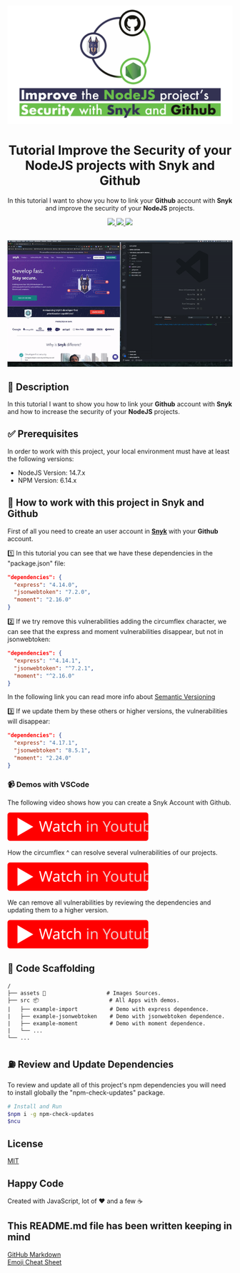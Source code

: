 <p align="center">
  <img src="assets/banner.png" width="600" />
</p>

<h1 align="center">Tutorial Improve the Security of your NodeJS projects with Snyk and Github</h1>

<p align="center">In this tutorial I want to show you how to link your <strong>Github</strong> account with <strong>Snyk</strong> and improve the security of your <strong>NodeJS</strong> projects.</p>

<p align="center">
  <a title="MIT License" href="LICENSE.md">
    <img src="https://img.shields.io/github/license/gridsome/gridsome.svg?style=flat-square&label=License&colorB=6cc24a">
  </a>
  <a title="Twitter: JoseJ_PR" href="https://twitter.com/JoseJ_PR">
    <img src="https://img.shields.io/twitter/url?color=1991DA&label=Twitter%20%40JoseJ_PR&logo=twitter&logoColor=FFFFFF&style=flat-square&url=https%3A%2F%2Ftwitter.com%2FJoseJ_PR">
  </a>  
  <a title="Github: Sponsors" href="https://github.com/sponsors/JoseJPR">
    <img src="https://img.shields.io/twitter/url?color=032f62&label=Github%20Sponsors%20%40JoseJPR&logo=github&logoColor=FFFFFF&style=flat-square&url=https%3A%2F%2Fgithub.com%2Fsponsors%2FJoseJPR">
  </a>
  <br />
  <br />
</p>

<p align="center">
  <img src="assets/video.gif" />
</p>

## 🔖 Description

In this tutorial I want to show you how to link your **Github** account with **Snyk** and how to increase the security of your **NodeJS** projects.

## ✅ Prerequisites

In order to work with this project, your local environment must have at least the following versions:

* NodeJS Version: 14.7.x
* NPM Version: 6.14.x

## 📐 How to work with this project in Snyk and Github

First of all you need to create an user account in **[Snyk](https://app.snyk.io/login)** with your **Github** account.

1️⃣ In this tutorial you can see that we have these dependencies in the "package.json" file:

```json
"dependencies": {
  "express": "4.14.0",
  "jsonwebtoken": "7.2.0",
  "moment": "2.16.0"
}
```

2️⃣ If we try remove this vulnerabilities adding the circumflex character, we can see that the express and moment vulnerabilities disappear, but not in jsonwebtoken:

```json
"dependencies": {
  "express": "^4.14.1",
  "jsonwebtoken": "^7.2.1",
  "moment": "^2.16.0"
}
```

In the following link you can read more info about [Semantic Versioning](https://docs.npmjs.com/about-semantic-versioning)

3️⃣ If we update them by these others or higher versions, the vulnerabilities will disappear:

```json
"dependencies": {
  "express": "4.17.1",
  "jsonwebtoken": "8.5.1",
  "moment": "2.24.0"
}
```

### 📹 Demos with VSCode

The following video shows how you can create a Snyk Account with Github.

[![Video](./assets/youtube.svg)](https://youtu.be/zzPkK29_EGM)

How the circumflex ^ can resolve several vulnerabilities of our projects.

[![Video](./assets/youtube.svg)](https://youtu.be/O-iViujLoQw)

We can remove all vulnerabilities by reviewing the dependencies and updating them to a higher version.

[![Video](./assets/youtube.svg)](https://youtu.be/Vy3uPbH6WX8)

## 📂 Code Scaffolding

```any
/
├── assets 🌈                   # Images Sources.
├── src 📦                      # All Apps with demos.
|   ├── example-import          # Demo with express dependence.
|   ├── example-jsonwebtoken    # Demo with jsonwebtoken dependence.
|   ├── example-moment          # Demo with moment dependence.
|   └── ...
└── ...
```

## ⛽️ Review and Update Dependencies

To review and update all of this project's npm dependencies you will need to install globally the "npm-check-updates" package.

```bash
# Install and Run
$npm i -g npm-check-updates
$ncu
```

## License

[MIT](LICENSE.md)

## Happy Code

Created with JavaScript, lot of ❤️ and a few ☕️

## This README.md file has been written keeping in mind

[GitHub Markdown](https://guides.github.com/features/mastering-markdown/) \
[Emoji Cheat Sheet](https://www.webfx.com/tools/emoji-cheat-sheet/)
